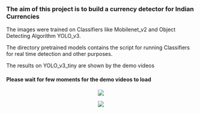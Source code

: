 <h3> The aim of this project is to build a currency detector for Indian Currencies </h3/>
<p> The images were trained on Classifiers like Mobilenet_v2 and Object Detecting Algorithm YOLO_v3.</p>
<p> The directory pretrained models contains the script for running Classifiers for real time detection and other purposes.</p>
<p> The results on YOLO_v3_tiny are shown by the demo videos</p>
<h4>Please wait for few moments for the demo videos to load</h4>

<p align="center"> <img src="currency1.gif"/> </p>
<p align="center"> <img src="currency2.gif"/> </p>

